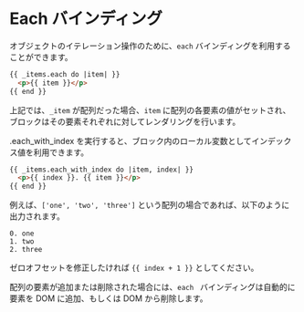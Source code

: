 # Each バインディング

オブジェクトのイテレーション操作のために、```each``` バインディングを利用することができます。

```html
{{ _items.each do |item| }}
  <p>{{ item }}</p>
{{ end }}
```

上記では、```_item``` が配列だった場合、```item``` に配列の各要素の値がセットされ、ブロックはその要素それぞれに対してレンダリングを行います。

.each_with_index を実行すると、ブロック内のローカル変数としてインデックス値を利用できます。

```html
{{ _items.each_with_index do |item, index| }}
  <p>{{ index }}. {{ item }}</p>
{{ end }}
```

例えば、```['one', 'two', 'three']``` という配列の場合であれば、以下のように出力されます。

    0. one
    1. two
    2. three

ゼロオフセットを修正したければ ```{{ index + 1 }}``` としてください。

配列の要素が追加または削除された場合には、```each ``` バインディングは自動的に要素を DOM に追加、もしくは DOM から削除します。
